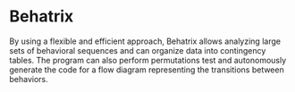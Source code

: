 # Behatrix

By using a flexible and efficient approach, Behatrix allows analyzing large sets of behavioral sequences
and can organize data into contingency tables. The program can also perform permutations test and autonomously
generate the code for a flow diagram representing the transitions between behaviors.